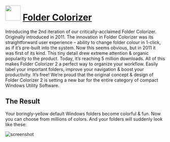 ﻿# <img src="https://cdn.jsdelivr.net/gh/chtof/chocolatey-packages/automatic/foldercolorizer/foldercolorizer.png" width="48" height="48"/> [Folder Colorizer](https://chocolatey.org/packages/foldercolorizer)

Introducing the 2nd iteration of our critically-acclaimed Folder Colorizer. Originally introduced in 2011. The innovation in Folder Colorizer was its straightforward user experience – ability to change folder colour in 1-click, as if it’s pre-built into the system. Now this seems obvious, but in 2011 it was first of its kind. This tiny detail drew extreme attention & organic popularity to the product. Today, it’s reaching 5 million downloads.
All of this makes Folder Colorizer 2 a perfect way to organize your workflow. Easily label your important folders, improve your navigation & boost your productivity. It’s free!
We’re proud that the original concept & design of Folder Colorizer 2 is setting a new bar for the entire category of compact Windows Utility Software.
## The Result
Your boringly-yellow default Windows folders become colorful & fun. Now you can choose from millions of colors. And your folders will suddenly look like these:

![screenshot](https://cdn.jsdelivr.net/gh/chtof/chocolatey-packages/automatic/foldercolorizer/screenshot.png)